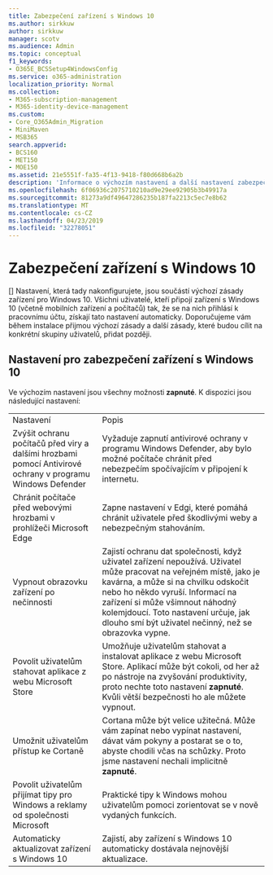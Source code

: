 ```yaml
---
title: Zabezpečení zařízení s Windows 10
ms.author: sirkkuw
author: sirkkuw
manager: scotv
ms.audience: Admin
ms.topic: conceptual
f1_keywords:
- O365E_BCSSetup4WindowsConfig
ms.service: o365-administration
localization_priority: Normal
ms.collection:
- M365-subscription-management
- M365-identity-device-management
ms.custom:
- Core_O365Admin_Migration
- MiniMaven
- MSB365
search.appverid:
- BCS160
- MET150
- MOE150
ms.assetid: 21e5551f-fa35-4f13-9418-f80d668b6a2b
description: 'Informace o výchozím nastavení a další nastavení zabezpečení zařízení Windows 10. '
ms.openlocfilehash: 6f06936c2075710210ad9e29ee92905b3b49917a
ms.sourcegitcommit: 81273a9df49647286235b187fa2213c5ec7e8b62
ms.translationtype: MT
ms.contentlocale: cs-CZ
ms.lasthandoff: 04/23/2019
ms.locfileid: "32278051"
---
```

# <a name="secure-windows-10-devices"></a>Zabezpečení zařízení s Windows 10

[] Nastavení, která tady nakonfigurujete, jsou součástí výchozí zásady zařízení pro Windows 10. Všichni uživatelé, kteří připojí zařízení s Windows 10 (včetně mobilních zařízení a počítačů) tak, že se na nich přihlásí k pracovnímu účtu, získají tato nastavení automaticky. Doporučujeme vám během instalace přijmou výchozí zásady a další zásady, které budou cílit na konkrétní skupiny uživatelů, přidat později.
  
## <a name="settings-to-secure-windows-10-devices"></a>Nastavení pro zabezpečení zařízení s Windows 10

Ve výchozím nastavení jsou všechny možnosti **zapnuté**. K dispozici jsou následující nastavení:
  
|||
|:-----|:-----|
|Nastavení  <br/> |Popis  <br/> |
|Zvýšit ochranu počítačů před viry a dalšími hrozbami pomocí Antivirové ochrany v programu Windows Defender  <br/> |Vyžaduje zapnutí antivirové ochrany v programu Windows Defender, aby bylo možné počítače chránit před nebezpečím spočívajícím v připojení k internetu.  <br/> |
|Chránit počítače před webovými hrozbami v prohlížeči Microsoft Edge  <br/> |Zapne nastavení v Edgi, které pomáhá chránit uživatele před škodlivými weby a nebezpečným stahováním.  <br/> |
|Vypnout obrazovku zařízení po nečinnosti  <br/> |Zajistí ochranu dat společnosti, když uživatel zařízení nepoužívá. Uživatel může pracovat na veřejném místě, jako je kavárna, a může si na chvilku odskočit nebo ho někdo vyruší. Informací na zařízení si může všimnout náhodný kolemjdoucí. Toto nastavení určuje, jak dlouho smí být uživatel nečinný, než se obrazovka vypne.  <br/> |
|Povolit uživatelům stahovat aplikace z webu Microsoft Store  <br/> |Umožňuje uživatelům stahovat a instalovat aplikace z webu Microsoft Store. Aplikací může být cokoli, od her až po nástroje na zvyšování produktivity, proto nechte toto nastavení **zapnuté**. Kvůli větší bezpečnosti ho ale můžete vypnout.  <br/> |
|Umožnit uživatelům přístup ke Cortaně  <br/> |Cortana může být velice užitečná. Může vám zapínat nebo vypínat nastavení, dávat vám pokyny a postarat se o to, abyste chodili včas na schůzky. Proto jsme nastavení nechali implicitně **zapnuté**.  <br/> |
|Povolit uživatelům přijímat tipy pro Windows a reklamy od společnosti Microsoft  <br/> |Praktické tipy k Windows mohou uživatelům pomoci zorientovat se v nově vydaných funkcích.  <br/> |
|Automaticky aktualizovat zařízení s Windows 10  <br/> |Zajistí, aby zařízení s Windows 10 automaticky dostávala nejnovější aktualizace.  <br/> |
   

